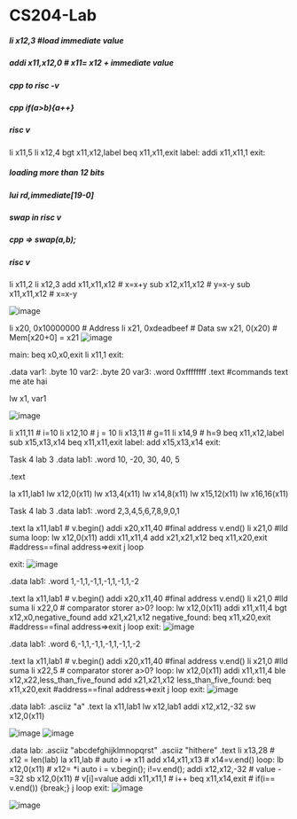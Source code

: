 # CS204-Lab

##### li x12,3 #load immediate value
##### addi x11,x12,0 # x11= x12 + immediate value


##### cpp to risc -v 
##### cpp if(a>b){a++}
##### risc v 
li x11,5
li x12,4
bgt x11,x12,label
beq x11,x11,exit
label: addi x11,x11,1
exit:



##### loading more than 12 bits
##### lui rd,immediate[19-0]


##### swap in risc v
##### cpp => swap(a,b);
##### risc v
li x11,2
li x12,3
add x11,x11,x12 # x=x+y
sub x12,x11,x12 # y=x-y
sub x11,x11,x12 # x=x-y

![image](https://user-images.githubusercontent.com/62541263/109992434-45a14b00-7d31-11eb-87d0-4e917d7078a1.png)


li x20, 0x10000000 # Address
li x21, 0xdeadbeef # Data
sw x21, 0(x20) # Mem[x20+0] = x21
![image](https://user-images.githubusercontent.com/62541263/110138906-7ac4a080-7df8-11eb-8a09-c5c2f4f258a1.png)




main:
beq x0,x0,exit
li x11,1
exit:



.data
var1: .byte 10
var2: .byte 20
var3: .word 0xffffffff
.text
#commands text me ate hai

lw x1, var1


![image](https://user-images.githubusercontent.com/62541263/110142459-32a77d00-7dfc-11eb-9bd3-2f7375b3182b.png)




li x11,11 # i=10
li x12,10 # j = 10
li x13,11 # g=11
li x14,9  # h=9
beq x11,x12,label
sub x15,x13,x14
beq x11,x11,exit
label:
add x15,x13,x14
exit:


Task 4 lab 3
.data
lab1: .word 10, -20, 30, 40, 5

.text

la x11,lab1
lw x12,0(x11)
lw x13,4(x11)
lw x14,8(x11)
lw x15,12(x11)
lw x16,16(x11)



Task 4 lab 3
.data
lab1: .word 2,3,4,5,6,7,8,9,0,1

.text
la x11,lab1 # v.begin()
addi x20,x11,40 #final address v.end()
li x21,0 #lld suma
loop:
lw x12,0(x11)
addi x11,x11,4
add x21,x21,x12
beq x11,x20,exit #address==final address=>exit
j loop

exit:
![image](https://user-images.githubusercontent.com/62541263/110162915-5d51ff80-7e15-11eb-88f4-9b33913c5386.png)


.data
lab1: .word 1,-1,1,-1,1,-1,1,-1,1,-2

.text
la x11,lab1 # v.begin()
addi x20,x11,40 #final address v.end()
li x21,0 #lld suma
li x22,0 # comparator storer a>0?
loop:
lw x12,0(x11)
addi x11,x11,4
bgt x12,x0,negative_found
add x21,x21,x12
negative_found:
beq x11,x20,exit #address==final address=>exit
j loop
exit:
![image](https://user-images.githubusercontent.com/62541263/110163893-a8b8dd80-7e16-11eb-8f5f-2a77c9262c2d.png)

.data
lab1: .word 6,-1,1,-1,1,-1,1,-1,1,-2

.text
la x11,lab1 # v.begin()
addi x20,x11,40 #final address v.end()
li x21,0 #lld suma
li x22,5 # comparator storer a>0?
loop:
lw x12,0(x11)
addi x11,x11,4
ble x12,x22,less_than_five_found
add x21,x21,x12
less_than_five_found:
beq x11,x20,exit #address==final address=>exit
j loop
exit:
![image](https://user-images.githubusercontent.com/62541263/110164158-fb929500-7e16-11eb-99be-07b008c0f599.png)


.data
lab1: .asciiz "a"
.text
la x11,lab1
lw x12,lab1
addi x12,x12,-32
sw x12,0(x11)

![image](https://user-images.githubusercontent.com/62541263/110232647-f9c6ef80-7f44-11eb-82b9-38c5f1de03a3.png)
![image](https://user-images.githubusercontent.com/62541263/110232656-02b7c100-7f45-11eb-95a6-3d80d4e29fa5.png)


.data
lab: 
.asciiz "abcdefghijklmnopqrst" 
.asciiz "hithere"
.text
li x13,28 # x12 = len(lab)
la x11,lab # auto i => x11
add x14,x11,x13 # x14=v.end()
loop:
lb x12,0(x11) # x12= *i         auto i = v.begin(); i!=v.end(); 
addi x12,x12,-32 # value -=32 
sb x12,0(x11) # v[i]=value
addi x11,x11,1 # i++
beq x11,x14,exit # if(i== v.end()) {break;}
j loop
exit:
![image](https://user-images.githubusercontent.com/62541263/110250493-7be50180-7fa1-11eb-9741-5536e0283c84.png)

![image](https://user-images.githubusercontent.com/62541263/110250796-5eb13280-7fa3-11eb-80b4-552538e04708.png)
